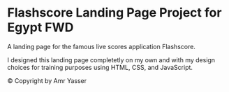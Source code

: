 # Flashscore Landing Page Project for Egypt FWD
A landing page for the famous live scores application Flashscore.

I designed this landing page completetly on my own and with my design choices for training purposes using HTML, CSS, and JavaScript.

© Copyright by Amr Yasser

